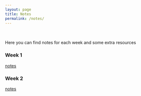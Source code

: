 ```yaml
---
layout: page
title: Notes
permalink: /notes/
---
```

<br><br>
Here you can find notes for each week and some extra resources
<br>
### Week 1
[notes](https://github.com/mahdizmni/mata22/raw/master/notes/week%201.png)

### Week 2
[notes](https://github.com/mahdizmni/mata22/raw/master/notes/week%202.png)

